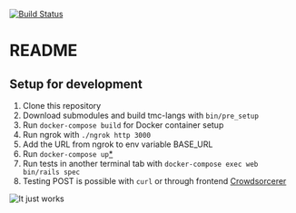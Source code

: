 [![Build Status](https://travis-ci.org/rage/crowdsorceress.svg?branch=master)](https://travis-ci.org/rage/crowdsorceress)

# README

## Setup for development
1. Clone this repository
2. Download submodules and build tmc-langs with `bin/pre_setup`
3. Run `docker-compose build` for Docker container setup
4. Run ngrok with `./ngrok http 3000`
5. Add the URL from ngrok to env variable BASE_URL
6. Run `docker-compose up`[*](http://i.imgur.com/9D3Hgti.jpg)
7. Run tests in another terminal tab with `docker-compose exec web bin/rails spec`
8. Testing POST is possible with `curl` or through frontend [Crowdsorcerer](https://github.com/rage/crowdsorcerer)

![It just works](http://i.imgur.com/mODaElx.jpg)